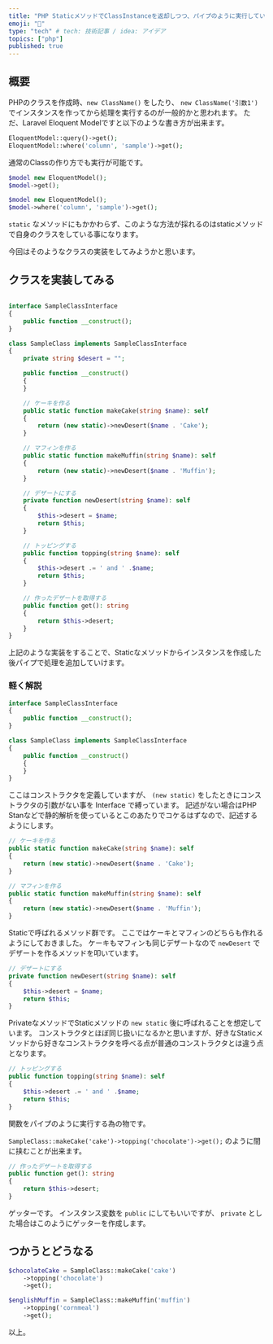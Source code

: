 ```yaml
---
title: "PHP StaticメソッドでClassInstanceを返却しつつ、パイプのように実行していく方法(new static)"
emoji: "🦔"
type: "tech" # tech: 技術記事 / idea: アイデア
topics: ["php"]
published: true
---
```


## 概要

PHPのクラスを作成時、`new ClassName()` をしたり、 `new ClassName('引数1')` でインスタンスを作ってから処理を実行するのが一般的かと思われます。
ただ、Laravel Eloquent Modelですと以下のような書き方が出来ます。

```php
EloquentModel::query()->get();
EloquentModel::where('column', 'sample')->get();
```

通常のClassの作り方でも実行が可能です。

```php
$model new EloquentModel();
$model->get();

$model new EloquentModel();
$model->where('column', 'sample')->get();
```

`static` なメソッドにもかかわらず、このような方法が採れるのはstaticメソッドで自身のクラスをしている事になります。

今回はそのようなクラスの実装をしてみようかと思います。

## クラスを実装してみる

```php

interface SampleClassInterface
{
    public function __construct();
}

class SampleClass implements SampleClassInterface
{
    private string $desert = "";

    public function __construct()
    {
    }

    // ケーキを作る
    public static function makeCake(string $name): self
    {
        return (new static)->newDesert($name . 'Cake');
    }

    // マフィンを作る
    public static function makeMuffin(string $name): self
    {
        return (new static)->newDesert($name . 'Muffin');
    }

    // デザートにする
    private function newDesert(string $name): self
    {
        $this->desert = $name;
        return $this;
    }

    // トッピングする
    public function topping(string $name): self
    {
        $this->desert .= ' and ' .$name;
        return $this;
    }

    // 作ったデザートを取得する
    public function get(): string
    {
        return $this->desert;
    }
}
```

上記のような実装をすることで、Staticなメソッドからインスタンスを作成した後パイプで処理を追加していけます。

### 軽く解説

```php
interface SampleClassInterface
{
    public function __construct();
}

class SampleClass implements SampleClassInterface
{
    public function __construct()
    {
    }
}
```

ここはコンストラクタを定義していますが、 `(new static)` をしたときにコンストラクタの引数がない事を Interface で縛っています。
記述がない場合はPHP Stanなどで静的解析を使っているとこのあたりでコケるはずなので、記述するようにします。

```php
// ケーキを作る
public static function makeCake(string $name): self
{
    return (new static)->newDesert($name . 'Cake');
}

// マフィンを作る
public static function makeMuffin(string $name): self
{
    return (new static)->newDesert($name . 'Muffin');
}
```

Staticで呼ばれるメソッド群です。
ここではケーキとマフィンのどちらも作れるようにしておきました。
ケーキもマフィンも同じデザートなので `newDesert` でデザートを作るメソッドを叩いています。


```php
// デザートにする
private function newDesert(string $name): self
{
    $this->desert = $name;
    return $this;
}
```

PrivateなメソッドでStaticメソッドの `new static` 後に呼ばれることを想定しています。
コンストラクタとほぼ同じ扱いになるかと思いますが、好きなStaticメソッドから好きなコンストラクタを呼べる点が普通のコンストラクタとは違う点となります。

```php
// トッピングする
public function topping(string $name): self
{
    $this->desert .= ' and ' .$name;
    return $this;
}
```

関数をパイプのように実行する為の物です。

`SampleClass::makeCake('cake')->topping('chocolate')->get();` のように間に挟むことが出来ます。

```php
// 作ったデザートを取得する
public function get(): string
{
    return $this->desert;
}
```

ゲッターです。 インスタンス変数を `public` にしてもいいですが、 `private` とした場合はこのようにゲッターを作成します。

## つかうとどうなる

```php
$chocolateCake = SampleClass::makeCake('cake')
    ->topping('chocolate')
    ->get();

$englishMuffin = SampleClass::makeMuffin('muffin')
    ->topping('cornmeal')
    ->get();
```

以上。